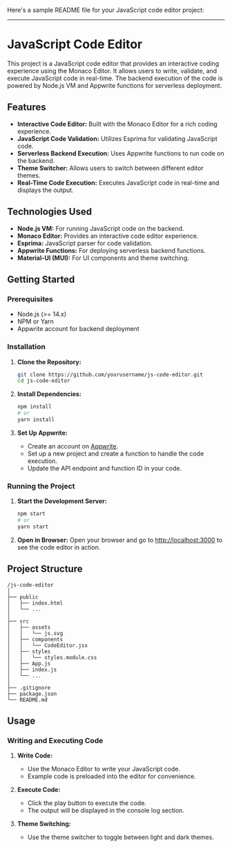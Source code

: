 Here's a sample README file for your JavaScript code editor project:

---

# JavaScript Code Editor

This project is a JavaScript code editor that provides an interactive coding experience using the Monaco Editor. It allows users to write, validate, and execute JavaScript code in real-time. The backend execution of the code is powered by Node.js VM and Appwrite functions for serverless deployment.

## Features

- **Interactive Code Editor:** Built with the Monaco Editor for a rich coding experience.
- **JavaScript Code Validation:** Utilizes Esprima for validating JavaScript code.
- **Serverless Backend Execution:** Uses Appwrite functions to run code on the backend.
- **Theme Switcher:** Allows users to switch between different editor themes.
- **Real-Time Code Execution:** Executes JavaScript code in real-time and displays the output.

## Technologies Used

- **Node.js VM:** For running JavaScript code on the backend.
- **Monaco Editor:** Provides an interactive code editor experience.
- **Esprima:** JavaScript parser for code validation.
- **Appwrite Functions:** For deploying serverless backend functions.
- **Material-UI (MUI):** For UI components and theme switching.

## Getting Started

### Prerequisites

- Node.js (>= 14.x)
- NPM or Yarn
- Appwrite account for backend deployment

### Installation

1. **Clone the Repository:**
   ```sh
   git clone https://github.com/yourusername/js-code-editor.git
   cd js-code-editor
   ```

2. **Install Dependencies:**
   ```sh
   npm install
   # or
   yarn install
   ```

3. **Set Up Appwrite:**
   - Create an account on [Appwrite](https://appwrite.io/).
   - Set up a new project and create a function to handle the code execution.
   - Update the API endpoint and function ID in your code.

### Running the Project

1. **Start the Development Server:**
   ```sh
   npm start
   # or
   yarn start
   ```

2. **Open in Browser:**
   Open your browser and go to [http://localhost:3000](http://localhost:3000) to see the code editor in action.

## Project Structure

```
/js-code-editor
│
├── public
│   ├── index.html
│   └── ...
│
├── src
│   ├── assets
│   │   └── js.svg
│   ├── components
│   │   └── CodeEditor.jsx
│   ├── styles
│   │   └── styles.module.css
│   ├── App.js
│   ├── index.js
│   └── ...
│
├── .gitignore
├── package.json
└── README.md
```

## Usage

### Writing and Executing Code

1. **Write Code:**
   - Use the Monaco Editor to write your JavaScript code.
   - Example code is preloaded into the editor for convenience.

2. **Execute Code:**
   - Click the play button to execute the code.
   - The output will be displayed in the console log section.

3. **Theme Switching:**
   - Use the theme switcher to toggle between light and dark themes.

